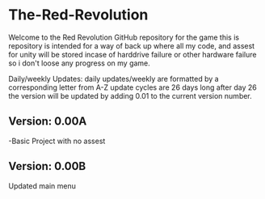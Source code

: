 # The-Red-Revolution
Welcome to the Red Revolution GitHub repository for the game this is repository is intended for a way of back up where all my code, and assest for unity will be stored incase of harddrive failure or other hardware failure so i don't loose any progress on my game.

Daily/weekly Updates:
daily updates/weekly are formatted by a corresponding letter from A-Z update cycles are 26 days long after day 26 the version will be updated by adding 0.01 to the current version number.

Version: 0.00A
------------------------------------------------------------------------------------------------------------------------------------------
-Basic Project with no assest


Version: 0.00B
------------------------------------------------------------------------------------------------------------------------------------------
Updated main menu
